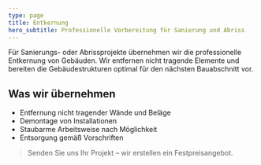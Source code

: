 ```yaml
---
type: page
title: Entkernung
hero_subtitle: Professionelle Vorbereitung für Sanierung und Abriss
---
```


Für Sanierungs- oder Abrissprojekte übernehmen wir die professionelle Entkernung von Gebäuden. Wir entfernen nicht tragende Elemente und bereiten die Gebäudestrukturen optimal für den nächsten Bauabschnitt vor.

## Was wir übernehmen

- Entfernung nicht tragender Wände und Beläge
- Demontage von Installationen
- Staubarme Arbeitsweise nach Möglichkeit
- Entsorgung gemäß Vorschriften

> Senden Sie uns Ihr Projekt – wir erstellen ein Festpreisangebot.
